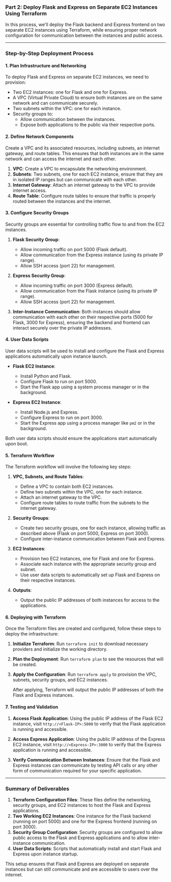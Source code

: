 ### Part 2: Deploy Flask and Express on Separate EC2 Instances Using Terraform

In this process, we'll deploy the Flask backend and Express frontend on two separate EC2 instances using Terraform, while ensuring proper network configuration for communication between the instances and public access.

---

### Step-by-Step Deployment Process

#### 1. **Plan Infrastructure and Networking**

To deploy Flask and Express on separate EC2 instances, we need to provision:
- Two EC2 instances: one for Flask and one for Express.
- A VPC (Virtual Private Cloud) to ensure both instances are on the same network and can communicate securely.
- Two subnets within the VPC: one for each instance.
- Security groups to:
  - Allow communication between the instances.
  - Expose both applications to the public via their respective ports.

#### 2. **Define Network Components**

Create a VPC and its associated resources, including subnets, an internet gateway, and route tables. This ensures that both instances are in the same network and can access the internet and each other.

1. **VPC**: Create a VPC to encapsulate the networking environment.
2. **Subnets**: Two subnets, one for each EC2 instance, ensure that they are in isolated IP ranges but can communicate with each other.
3. **Internet Gateway**: Attach an internet gateway to the VPC to provide internet access.
4. **Route Table**: Configure route tables to ensure that traffic is properly routed between the instances and the internet.

#### 3. **Configure Security Groups**

Security groups are essential for controlling traffic flow to and from the EC2 instances.

1. **Flask Security Group**:
   - Allow incoming traffic on port 5000 (Flask default).
   - Allow communication from the Express instance (using its private IP range).
   - Allow SSH access (port 22) for management.

2. **Express Security Group**:
   - Allow incoming traffic on port 3000 (Express default).
   - Allow communication from the Flask instance (using its private IP range).
   - Allow SSH access (port 22) for management.

3. **Inter-Instance Communication**: Both instances should allow communication with each other on their respective ports (5000 for Flask, 3000 for Express), ensuring the backend and frontend can interact securely over the private IP addresses.

#### 4. **User Data Scripts**

User data scripts will be used to install and configure the Flask and Express applications automatically upon instance launch.

- **Flask EC2 Instance**: 
  - Install Python and Flask.
  - Configure Flask to run on port 5000.
  - Start the Flask app using a system process manager or in the background.

- **Express EC2 Instance**: 
  - Install Node.js and Express.
  - Configure Express to run on port 3000.
  - Start the Express app using a process manager like `pm2` or in the background.

Both user data scripts should ensure the applications start automatically upon boot.

#### 5. **Terraform Workflow**

The Terraform workflow will involve the following key steps:

1. **VPC, Subnets, and Route Tables**:
   - Define a VPC to contain both EC2 instances.
   - Define two subnets within the VPC, one for each instance.
   - Attach an internet gateway to the VPC.
   - Configure route tables to route traffic from the subnets to the internet gateway.

2. **Security Groups**:
   - Create two security groups, one for each instance, allowing traffic as described above (Flask on port 5000, Express on port 3000).
   - Configure inter-instance communication between Flask and Express.

3. **EC2 Instances**:
   - Provision two EC2 instances, one for Flask and one for Express.
   - Associate each instance with the appropriate security group and subnet.
   - Use user data scripts to automatically set up Flask and Express on their respective instances.

4. **Outputs**:
   - Output the public IP addresses of both instances for access to the applications.

#### 6. **Deploying with Terraform**

Once the Terraform files are created and configured, follow these steps to deploy the infrastructure:

1. **Initialize Terraform**: Run `terraform init` to download necessary providers and initialize the working directory.

2. **Plan the Deployment**: Run `terraform plan` to see the resources that will be created.

3. **Apply the Configuration**: Run `terraform apply` to provision the VPC, subnets, security groups, and EC2 instances.

   After applying, Terraform will output the public IP addresses of both the Flask and Express instances.

#### 7. **Testing and Validation**

1. **Access Flask Application**: Using the public IP address of the Flask EC2 instance, visit `http://<Flask-IP>:5000` to verify that the Flask application is running and accessible.

2. **Access Express Application**: Using the public IP address of the Express EC2 instance, visit `http://<Express-IP>:3000` to verify that the Express application is running and accessible.

3. **Verify Communication Between Instances**: Ensure that the Flask and Express instances can communicate by testing API calls or any other form of communication required for your specific application.

---

### Summary of Deliverables

1. **Terraform Configuration Files**: These files define the networking, security groups, and EC2 instances to host the Flask and Express applications.
2. **Two Working EC2 Instances**: One instance for the Flask backend (running on port 5000) and one for the Express frontend (running on port 3000).
3. **Security Group Configuration**: Security groups are configured to allow public access to the Flask and Express applications and to allow inter-instance communication.
4. **User Data Scripts**: Scripts that automatically install and start Flask and Express upon instance startup.

This setup ensures that Flask and Express are deployed on separate instances but can still communicate and are accessible to users over the internet.